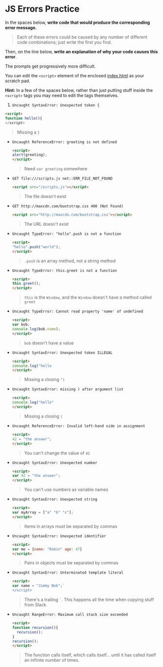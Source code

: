 # JS Errors Practice

In the spaces below, **write code that would produce the corresponding error message.**

> Each of these errors could be caused by any number of different code combinations; just write the first you find.

Then, on the line below, **write an explanation of why your code causes this error**.

The prompts get progressively more difficult.

You can edit the `<script>` element of the enclosed [index.html](./index.html) as your scratch pad.

**Hint:** In a few of the spaces below, rather than just putting stuff inside the `<script>` tags you may need to edit the tags themselves.

1. `Uncaught SyntaxError: Unexpected token {`
  ```html
  <script>
  function hello(){
  </script>
  ```
  > Missing a `}`

- `Uncaught ReferenceError: greeting is not defined`
  ```html
  <script>
  alert(greeting);
  </script>
  ```
  > Need `var greeting` somewhere

- `GET file:///scripts.js net::ERR_FILE_NOT_FOUND`
  ```html
  <script src="/scripts.js"></script>
  ```
  > The file doesn't exist

- `GET http://maxcdn.com/bootstrap.css 400 (Not Found)`
  ```html
  <script src="http://maxcdn.com/bootstrap.css"></script>
  ```
  > The URL doesn't exist

- `Uncaught TypeError: "hello".push is not a function`
  ```html
  <script>
  "hello".push("world");
  </script>
  ```
  > `.push` is an array method, not a string method

- `Uncaught TypeError: this.greet is not a function`
  ```html
  <script>
  this.greet();
  </script>
  ```
  > `this` is the `Window`, and the `Window` doesn't have a method called `greet`

- `Uncaught TypeError: Cannot read property 'name' of undefined`
  ```html
  <script>
  var bob;
  console.log(bob.name);
  </script>
  ```
  > `bob` doesn't have a value

- `Uncaught SyntaxError: Unexpected token ILLEGAL`
  ```html
  <script>
  console.log("hello
  </script>
  ```
  > Missing a closing `")`

- `Uncaught SyntaxError: missing ) after argument list`
  ```html
  <script>
  console.log("hello"
  </script>
  ```
  > Missing a closing `)`

- `Uncaught ReferenceError: Invalid left-hand side in assignment`
  ```html
  <script>
  42 = "the answer";
  </script>
  ```
  > You can't change the value of `42`

- `Uncaught SyntaxError: Unexpected number`
  ```html
  <script>
  var 42 = "the answer";
  </script>
  ```
  > You can't use numbers as variable names

- `Uncaught SyntaxError: Unexpected string`
  ```html
  <script>
  var myArray = ["a" "b" "c"];
  </script>
  ```
  > Items in arrays must be separated by commas

- `Uncaught SyntaxError: Unexpected identifier`
  ```html
  <script>
  var me = {name: "Robin" age: 47}
  </script>
  ```
  > Pairs in objects must be separated by commas

- `Uncaught SyntaxError: Unterminated template literal`
  ```html
  <script>
  var name = "Jimmy Bob";`
  </script>
  ```
  > There's a trailing `` ` ``. This happens all the time when copying stuff from Slack.

- `Uncaught RangeError: Maximum call stack size exceeded`
  ```html
  <script>
  function recursion(){
    recursion();
  }
  recursion();
  </script>
  ```
  > The function calls itself, which calls itself... until it has called itself an infinite number of times.
